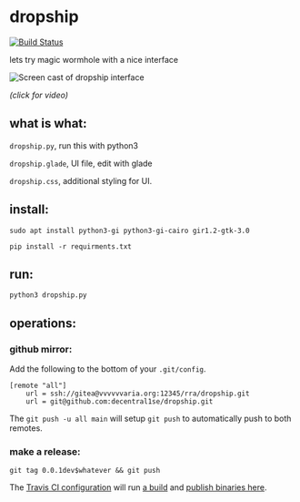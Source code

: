 # dropship

[![Build Status](https://travis-ci.org/decentral1se/dropship.svg?branch=main)](https://travis-ci.org/decentral1se/dropship)

lets try magic wormhole with a nice interface

![Screen cast of dropship interface](https://vvvvvvaria.org/~r/dropship0.1.gif)

_(click for video)_

## what is what:

`dropship.py`, run this with python3

`dropship.glade`, UI file, edit with glade

`dropship.css`, additional styling for UI.

## install:

`sudo apt install python3-gi python3-gi-cairo gir1.2-gtk-3.0`

`pip install -r requirments.txt`

## run:

`python3 dropship.py`

## operations:

### github mirror:

Add the following to the bottom of your `.git/config`.

```
[remote "all"]
	url = ssh://gitea@vvvvvvaria.org:12345/rra/dropship.git
	url = git@github.com:decentral1se/dropship.git
```

The `git push -u all main` will setup `git push` to automatically push to both remotes.

### make a release:

`git tag 0.0.1dev$whatever && git push`

The [Travis CI configuration](https://git.vvvvvvaria.org/rra/dropship/src/branch/main/.travis.yml) will run [a build](https://travis-ci.org/github/decentral1se/dropship) and [publish binaries here](https://github.com/decentral1se/dropship/releases).
